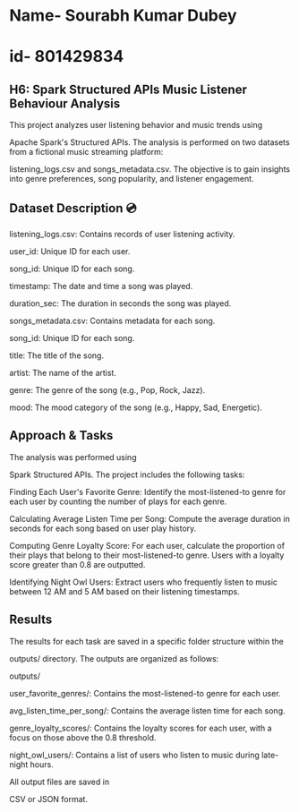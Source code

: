 # Name- Sourabh Kumar Dubey
# id- 801429834

## H6: Spark Structured APIs Music Listener Behaviour Analysis 

This project analyzes user listening behavior and music trends using 

Apache Spark's Structured APIs. The analysis is performed on two datasets from a fictional music streaming platform: 

listening_logs.csv and songs_metadata.csv. The objective is to gain insights into genre preferences, song popularity, and listener engagement.



## Dataset Description 💿

listening_logs.csv: Contains records of user listening activity.


user_id: Unique ID for each user.


song_id: Unique ID for each song.


timestamp: The date and time a song was played.


duration_sec: The duration in seconds the song was played.


songs_metadata.csv: Contains metadata for each song.


song_id: Unique ID for each song.


title: The title of the song.


artist: The name of the artist.


genre: The genre of the song (e.g., Pop, Rock, Jazz).


mood: The mood category of the song (e.g., Happy, Sad, Energetic).

## Approach & Tasks 
The analysis was performed using 

Spark Structured APIs. The project includes the following tasks:


Finding Each User's Favorite Genre: Identify the most-listened-to genre for each user by counting the number of plays for each genre.


Calculating Average Listen Time per Song: Compute the average duration in seconds for each song based on user play history.

Computing Genre Loyalty Score: For each user, calculate the proportion of their plays that belong to their most-listened-to genre. Users with a loyalty score greater than 0.8 are outputted.


Identifying Night Owl Users: Extract users who frequently listen to music between 12 AM and 5 AM based on their listening timestamps.

## Results 
The results for each task are saved in a specific folder structure within the 

outputs/ directory. The outputs are organized as follows:


outputs/

user_favorite_genres/: Contains the most-listened-to genre for each user.

avg_listen_time_per_song/: Contains the average listen time for each song.

genre_loyalty_scores/: Contains the loyalty scores for each user, with a focus on those above the 0.8 threshold.

night_owl_users/: Contains a list of users who listen to music during late-night hours.

All output files are saved in 

CSV or JSON format.
